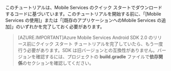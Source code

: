 このチュートリアルは、Mobile Services のクイック スタートでダウンロードするコードに基づいています。このチュートリアルを開始する前に、「[Mobile Services の使用]」または「[既存のアプリケーションへのMobile Services の追加]」のいずれかを完了しておく必要があります。

> [AZURE.IMPORTANT]Azure Mobile Services Android SDK 2.0 のリリース前にクイック スタート チュートリアルを完了していたら、もう一度行う必要があります。SDK は旧バージョンとの互換性がありません。バージョンを確認するには、プロジェクトの **build.gradle** ファイルで**依存関係**のセクションを確認してください。


<!-- URLs. 
[Get started with Mobile Services]: ../articles/mobile-services-android-get-started.md
[Add Mobile Services to an existing app]: ../articles/mobile -services-android-get-started-data.md
[Mobile Services の使用]: ../articles/mobile-services-android-get-started.md
[既存のアプリケーションへのMobile Services の追加]: ../articles/mobile-services-android-get-started-data.md
-->

<!----HONumber=July15_HO3-->